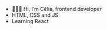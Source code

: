 - 👩🏻‍💻 Hi, I’m Célia, frontend developer
- HTML, CSS and JS
- Learning React

<!---
Arely5/Arely5 is a ✨ special ✨ repository because its `README.md` (this file) appears on your GitHub profile.
You can click the Preview link to take a look at your changes.
--->

